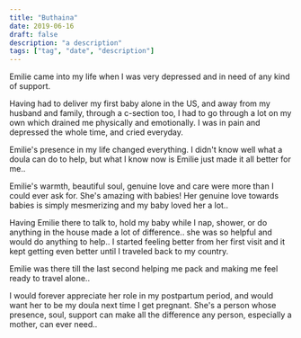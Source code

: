 ```yaml
---
title: "Buthaina"
date: 2019-06-16
draft: false
description: "a description"
tags: ["tag", "date", "description"]
---
```

Emilie came into my life when I was very depressed and in need of any kind of support.

Having had to deliver my first baby alone in the US, and away from my husband and family, through a c-section too, I had to go through a lot on my own which drained me physically and emotionally. I was in pain and depressed the whole time, and cried everyday.

Emilie's presence in my life changed everything. I didn't know well what a doula can do to help, but what I know now is Emilie just made it all better for me..

Emilie's warmth, beautiful soul, genuine love and care were more than I could ever ask for. She's amazing with babies! Her genuine love towards babies is simply mesmerizing and my baby loved her a lot..

Having Emilie there to talk to, hold my baby while I nap, shower, or do anything in the house made a lot of difference.. she was so helpful and would do anything to help.. I started feeling better from her first visit and it kept getting even better until I traveled back to my country.

Emilie was there till the last second helping me pack and making me feel ready to travel alone..

I would forever appreciate her role in my postpartum period, and would want her to be my doula next time I get pregnant. She's a person whose presence, soul, support can make all the difference any person, especially a mother, can ever need..